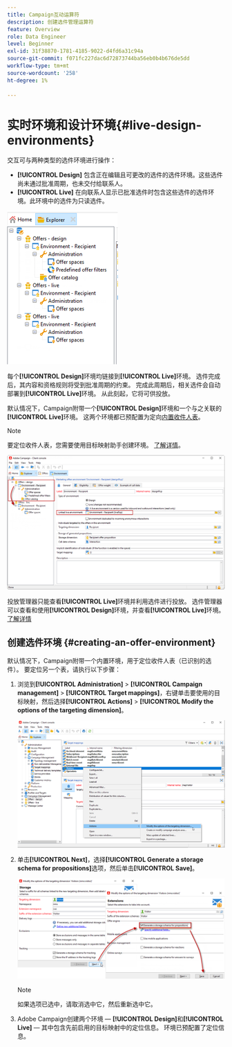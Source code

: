 ```yaml
---
title: Campaign互动运算符
description: 创建选件管理运算符
feature: Overview
role: Data Engineer
level: Beginner
exl-id: 31f38870-1781-4185-9022-d4fd6a31c94a
source-git-commit: f071fc227dac6d72873744ba56eb0b4b676de5dd
workflow-type: tm+mt
source-wordcount: '258'
ht-degree: 1%

---
```


# 实时环境和设计环境{#live-design-environments}

交互可与两种类型的选件环境进行操作：

* **[!UICONTROL Design]** 包含正在编辑且可更改的选件的选件环境。这些选件尚未通过批准周期，也未交付给联系人。
* **[!UICONTROL Live]** 在向联系人显示已批准选件时包含这些选件的选件环境。此环境中的选件为只读选件。

![](assets/offer_environments_overview_001.png)

每个&#x200B;**[!UICONTROL Design]**&#x200B;环境均链接到&#x200B;**[!UICONTROL Live]**&#x200B;环境。 选件完成后，其内容和资格规则将受到批准周期的约束。 完成此周期后，相关选件会自动部署到&#x200B;**[!UICONTROL Live]**&#x200B;环境。 从此刻起，它将可供投放。

默认情况下，Campaign附带一个&#x200B;**[!UICONTROL Design]**&#x200B;环境和一个与之关联的&#x200B;**[!UICONTROL Live]**&#x200B;环境。 这两个环境都已预配置为定向[内置收件人表](../dev/datamodel.md#ootb-profiles)。

>[!NOTE]
>
>要定位收件人表，您需要使用目标映射助手创建环境。 [了解详情](#creating-an-offer-environment)。

![](assets/offer_environments_overview_002.png)

投放管理器只能查看&#x200B;**[!UICONTROL Live]**&#x200B;环境并利用选件进行投放。 选件管理器可以查看和使用&#x200B;**[!UICONTROL Design]**&#x200B;环境，并查看&#x200B;**[!UICONTROL Live]**&#x200B;环境。 [了解详情](interaction-operators.md)

## 创建选件环境 {#creating-an-offer-environment}

默认情况下，Campaign附带一个内置环境，用于定位收件人表（已识别的选件）。 要定位另一个表，请执行以下步骤：

1. 浏览到&#x200B;**[!UICONTROL Administration]** > **[!UICONTROL Campaign management]** > **[!UICONTROL Target mappings]**，右键单击要使用的目标映射，然后选择&#x200B;**[!UICONTROL Actions]** > **[!UICONTROL Modify the options of the targeting dimension]**。

   ![](assets/offer_env_anonymous_001.png)

1. 单击&#x200B;**[!UICONTROL Next]**，选择&#x200B;**[!UICONTROL Generate a storage schema for propositions]**&#x200B;选项，然后单击&#x200B;**[!UICONTROL Save]**。

   ![](assets/offer_env_anonymous_002.png)

   >[!NOTE]
   >
   >如果选项已选中，请取消选中它，然后重新选中它。

1. Adobe Campaign创建两个环境 — **[!UICONTROL Design]**&#x200B;和&#x200B;**[!UICONTROL Live]** — 其中包含先前启用的目标映射中的定位信息。 环境已预配置了定位信息。
